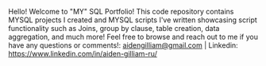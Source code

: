 Hello! Welcome to "MY" SQL Portfolio! 
This code repository contains MYSQL projects I created and MYSQL scripts I've written showcasing script functionality such as Joins, group by clause, table creation, 
data aggregation, and much more!
Feel free to browse and reach out to me if you have any questions or comments!: aidengilliam@gmail.com | Linkedin: https://www.linkedin.com/in/aiden-gilliam-ru/
